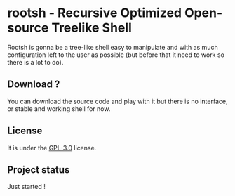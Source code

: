 # rootsh - Recursive Optimized Open-source Treelike Shell
Rootsh is gonna be a tree-like shell easy to manipulate and with as much configuration left to the user as possible (but before that it need to work so there is a lot to do).


## Download ?
You can download the source code and play with it but there is no interface, or stable and working shell for now.


## License
It is under the [GPL-3.0](LICENSE) license.


## Project status
Just started ! 
